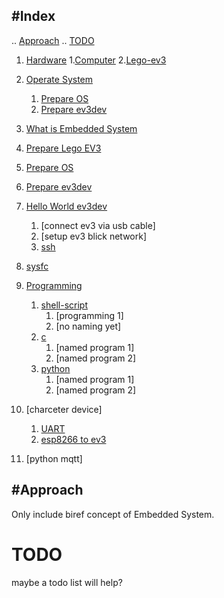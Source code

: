 #Index
---
..  [Approach](#approach)
..  [TODO](#todo)

1. [Hardware](./hardware.md)
    1.[Computer](./hardware.md#READMEcomputer.md)
    2.[Lego-ev3](./hardware.md#lego-ev3.md)

1. [Operate System](./operate-system.md)
    1. [Prepare OS](./operate-system.md#prepare-os.md)
    2. [Prepare ev3dev](./operate-system.md#prepare-ev3dev)

1. [What is Embedded  System](./embedded-system.md)

1. [Prepare Lego EV3](./prepare-lego-ev3.md)
2. [Prepare OS](./prepare-os.md)
3. [Prepare ev3dev](./prepare-ev3dev.md)
4. [Hello World ev3dev](./hello-world-ev3dev.md)
    1. [connect ev3 via usb cable]
    2. [setup ev3 blick network]
    2. [ssh](./hello-world-ev3dev.md#ssh)
5. [sysfc](./sysfc..md)
5. [Programming](./programming.md)
    1. [shell-script](./programming.md#shell-script)
         1. [programming 1]
         2. [no naming yet]
    2. [c](./programming.md#ev3dev-lang-c)
         1.  [named program 1]
         2. [named program 2]
    3. [python](./programming.md#ev3dev-lang-python)
         1. [named program 1]
         2. [named program 2]
6. [charceter device]
      1. [UART](#uart)
      2. [esp8266 to ev3](#esp8266-to-ev3)
7. [python mqtt]
    
#Approach
---

Only include biref concept of Embedded System.

# TODO

maybe a todo list will help?
